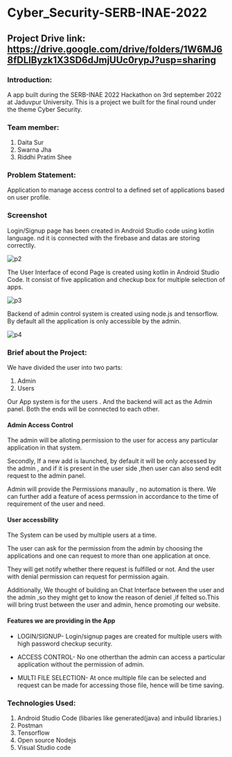 # Cyber_Security-SERB-INAE-2022

## Project Drive link: https://drive.google.com/drive/folders/1W6MJ68fDLlByzk1X3SD6dJmjUUc0rypJ?usp=sharing

### Introduction: 
A app built during the SERB-INAE 2022 Hackathon on 3rd september 2022 at Jaduvpur University. This is a project we built for the final round under the theme Cyber Security.

### Team member:
1. Daita Sur
2. Swarna Jha
3. Riddhi Pratim Shee

### Problem Statement:
Application to manage access control to a defined set of applications based
on user profile.

### Screenshot
Login/Signup page has been created in Android Studio code using kotlin language. nd it is connected with the firebase and datas are storing correctlly.

![p2](https://user-images.githubusercontent.com/68693240/222717645-91007b59-6952-4239-8f0e-cec98a29af1e.png)

The User Interface of econd Page is created using kotlin in Android Studio Code. It consist of five application and checkup box for multiple selection of apps.

![p3](https://user-images.githubusercontent.com/68693240/222717660-65b43822-9dba-437e-bd11-2d4200a91af5.png)

Backend of admin control system is created using node.js and tensorflow. By default all the application is only accessible by the admin.

![p4](https://user-images.githubusercontent.com/68693240/222720880-a531a1b6-4565-4312-83b3-856c9479ea13.png)


### Brief about the Project:
We have divided the user into two parts:

1) Admin
2) Users

Our App system is for the users .
And the backend will act as the Admin panel.
Both the ends will be connected to each other.

#### Admin Access Control

The admin will be alloting permission to the user for access any particular
application in that system.

Secondly, If a new add is launched, by default it will be only accessed by the
admin , and if it is present in the user side ,then user can also send edit
request to the admin panel.

Admin will provide the Permissions manaully , no automation is there.
We can further add a feature of acess permssion in accordance to the time of
requirement of the user and need.

#### User accessbility

The System can be used by multiple users at a time.

The user can ask for the permission from the admin by choosing the
applications and one can request to more than one application at once.

They will get notify whether there request is fulfilled or not.
And the user with denial permission can request for permission again.

Additionally, We thought of building an Chat Interface between the user and
the admin ,so they might get to know the reason of deniel ,if felted so.This will
bring trust between the user and admin, hence promoting our website.

#### Features we are providing in the App

* LOGIN/SIGNUP- Login/signup pages are created for multiple users with high password checkup security.

* ACCESS CONTROL- No one otherthan the admin can access a particular application without the permission of admin.

* MULTI FILE SELECTION- At once multiple file can be selected and request can be made for accessing those file, hence will be time saving.

### Technologies Used:
1. Android Studio Code (libaries like generated(java) and inbuild libraries.)
2. Postman
3. Tensorflow
4. Open source Nodejs
5. Visual Studio code
